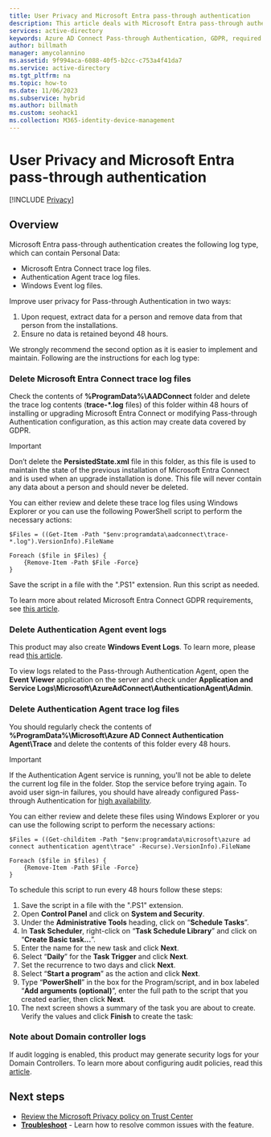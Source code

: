 ```yaml
---
title: User Privacy and Microsoft Entra pass-through authentication
description: This article deals with Microsoft Entra pass-through authentication and GDPR compliance.
services: active-directory
keywords: Azure AD Connect Pass-through Authentication, GDPR, required components for Azure AD, SSO, Single Sign-on
author: billmath
manager: amycolannino
ms.assetid: 9f994aca-6088-40f5-b2cc-c753a4f41da7
ms.service: active-directory
ms.tgt_pltfrm: na
ms.topic: how-to
ms.date: 11/06/2023
ms.subservice: hybrid
ms.author: billmath
ms.custom: seohack1
ms.collection: M365-identity-device-management
---
```


# User Privacy and Microsoft Entra pass-through authentication


[!INCLUDE [Privacy](~/../azure-docs-pr/includes/gdpr-intro-sentence.md)]

## Overview

Microsoft Entra pass-through authentication creates the following log type, which can contain Personal Data:

- Microsoft Entra Connect trace log files.
- Authentication Agent trace log files.
- Windows Event log files.

Improve user privacy for Pass-through Authentication in two ways:

1. Upon request, extract data for a person and remove data from that person from the installations.
2. Ensure no data is retained beyond 48 hours.

We strongly recommend the second option as it is easier to implement and maintain. Following are the instructions for each log type:

<a name='delete-azure-ad-connect-trace-log-files'></a>

### Delete Microsoft Entra Connect trace log files

Check the contents of **%ProgramData%\AADConnect** folder and delete the trace log contents (**trace-\*.log** files) of this folder within 48 hours of installing or upgrading Microsoft Entra Connect or modifying Pass-through Authentication configuration, as this action may create data covered by GDPR.

>[!IMPORTANT]
>Don’t delete the **PersistedState.xml** file in this folder, as this file is used to maintain the state of the previous installation of Microsoft Entra Connect and is used when an upgrade installation is done. This file will never contain any data about a person and should never be deleted.

You can either review and delete these trace log files using Windows Explorer or you can use the following PowerShell script to perform the necessary actions:

```
$Files = ((Get-Item -Path "$env:programdata\aadconnect\trace-*.log").VersionInfo).FileName 
 
Foreach ($file in $Files) { 
    {Remove-Item -Path $File -Force} 
}
```

Save the script in a file with the ".PS1" extension. Run this script as needed.

To learn more about related Microsoft Entra Connect GDPR requirements, see [this article](reference-connect-user-privacy.md).

### Delete Authentication Agent event logs

This product may also create **Windows Event Logs**. To learn more, please read [this article](/windows/win32/wes/windows-event-log).

To view logs related to the Pass-through Authentication Agent, open the **Event Viewer** application on the server and check under **Application and Service Logs\Microsoft\AzureAdConnect\AuthenticationAgent\Admin**.

### Delete Authentication Agent trace log files

You should regularly check the contents of **%ProgramData%\Microsoft\Azure AD Connect Authentication Agent\Trace** and delete the contents of this folder every 48 hours. 

>[!IMPORTANT]
>If the Authentication Agent service is running, you'll not be able to delete the current log file in the folder. Stop the service before trying again. To avoid user sign-in failures, you should have already configured Pass-through Authentication for [high availability](how-to-connect-pta-quick-start.md#step-4-ensure-high-availability).

You can either review and delete these files using Windows Explorer or you can use the following script to perform the necessary actions:

```
$Files = ((Get-childitem -Path "$env:programdata\microsoft\azure ad connect authentication agent\trace" -Recurse).VersionInfo).FileName 
 
Foreach ($file in $files) { 
    {Remove-Item -Path $File -Force} 
}
```

To schedule this script to run every 48 hours follow these steps:

1. Save the script in a file with the ".PS1" extension.
2. Open **Control Panel** and click on **System and Security**.
3. Under the **Administrative Tools** heading, click on “**Schedule Tasks**”.
4. In **Task Scheduler**, right-click on “**Task Schedule Library**” and click on “**Create Basic task…**”.
5. Enter the name for the new task and click **Next**.
6. Select “**Daily**” for the **Task Trigger** and click **Next**.
7. Set the recurrence to two days and click **Next**.
8. Select “**Start a program**” as the action and click **Next**.
9. Type “**PowerShell**” in the box for the Program/script, and in box labeled “**Add arguments (optional)**”, enter the full path to the script that you created earlier, then click **Next**.
10. The next screen shows a summary of the task you are about to create. Verify the values and click **Finish** to create the task:
 
### Note about Domain controller logs

If audit logging is enabled, this product may generate security logs for your Domain Controllers. To learn more about configuring audit policies, read this [article](/previous-versions/tn-archive/dd277403(v=technet.10)).

## Next steps
* [Review the Microsoft Privacy policy on Trust Center](https://www.microsoft.com/trust-center)
* [**Troubleshoot**](tshoot-connect-pass-through-authentication.md) - Learn how to resolve common issues with the feature.
